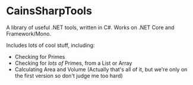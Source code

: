 # CainsSharpTools
A library of useful .NET tools, written in C#. Works on .NET Core and Framework/Mono.

Includes lots of cool stuff, including:
- Checking for Primes
- Checking for *lots of* Primes, from a List or Array
- Calculating Area and Volume
(Actually that's all of it, but we're only on the first version so don't judge me too hard)
